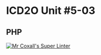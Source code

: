 # ICD2O Unit #5-03
## PHP

[![Mr Coxall's Super Linter](README.md/../../../workflows/Super%20Linter/badge.svg)](README.md/../../../actions)

